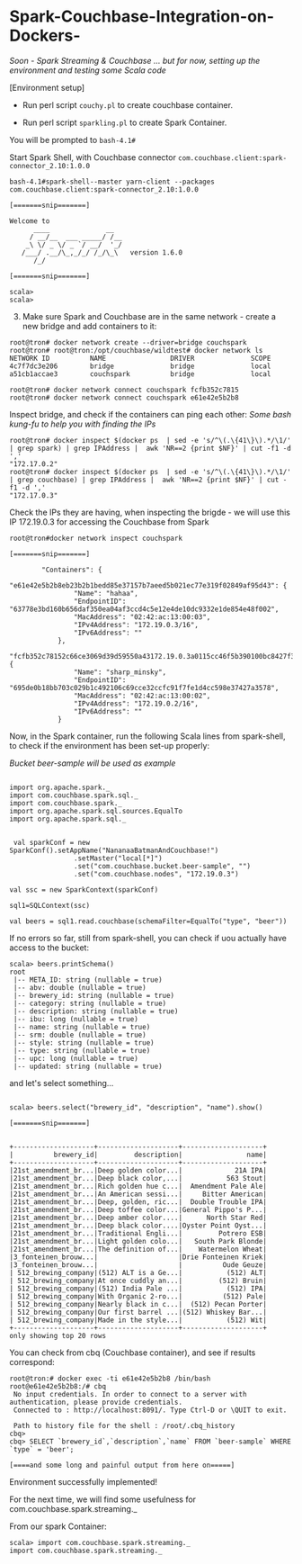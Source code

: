 # Spark-Couchbase-Integration-on-Dockers-

<i> Soon - Spark Streaming & Couchbase ... but for now, setting up the environment and testing some Scala code </i>

[Environment setup]

- Run perl script ``couchy.pl`` to create couchbase container.

- Run perl script ``sparkling.pl`` to create Spark Container.


You will be prompted to ``bash-4.1#``

Start Spark Shell, with Couchbase connector ``com.couchbase.client:spark-connector_2.10:1.0.0``

```
bash-4.1#spark-shell--master yarn-client --packages com.couchbase.client:spark-connector_2.10:1.0.0

[=======snip=======]

Welcome to
      ____              __
     / __/__  ___ _____/ /__
    _\ \/ _ \/ _ `/ __/  '_/
   /___/ .__/\_,_/_/ /_/\_\   version 1.6.0
      /_/

[=======snip=======]

scala>
scala>
```

3) Make sure Spark and Couchbase are in the same network - create a new bridge and add containers to it:
```
root@tron# docker network create --driver=bridge couchspark
root@tron# root@tron:/opt/couchbase/wildtest# docker network ls
NETWORK ID          NAME                DRIVER              SCOPE
4c7f7dc3e206        bridge              bridge              local
a51cb1accae3        couchspark          bridge              local

root@tron# docker network connect couchspark fcfb352c7815
root@tron# docker network connect couchspark e61e42e5b2b8

```

Inspect bridge, and check if the containers can ping each other:
<i> Some bash kung-fu to help you with finding the IPs </i>

```
root@tron# docker inspect $(docker ps  | sed -e 's/^\(.\{41\}\).*/\1/' | grep spark) | grep IPAddress |  awk 'NR==2 {print $NF}' | cut -f1 -d ','
"172.17.0.2"
root@tron# docker inspect $(docker ps  | sed -e 's/^\(.\{41\}\).*/\1/' | grep couchbase) | grep IPAddress |  awk 'NR==2 {print $NF}' | cut -f1 -d ','
"172.17.0.3"
```

Check the IPs they are having, when inspecting the brigde - we will use this IP 172.19.0.3 for accessing the Couchbase
from Spark
```
root@tron#docker network inspect couchspark 

[=======snip=======]

        "Containers": {
            "e61e42e5b2b8eb23b2b1bedd85e37157b7aeed5b021ec77e319f02849af95d43": {
                "Name": "hahaa",
                "EndpointID": "63778e3bd160b656daf350ea04af3ccd4c5e12e4de10dc9332e1de854e48f002",
                "MacAddress": "02:42:ac:13:00:03",
                "IPv4Address": "172.19.0.3/16",
                "IPv6Address": ""
            },
            "fcfb352c78152c66ce3069d39d59550a43172.19.0.3a0115cc46f5b390100bc8427f3ba04": {
                "Name": "sharp_minsky",
                "EndpointID": "695de0b18bb703c029b1c492106c69cce32ccfc91f7fe1d4cc598e37427a3578",
                "MacAddress": "02:42:ac:13:00:02",
                "IPv4Address": "172.19.0.2/16",
                "IPv6Address": ""
            }

```

Now, in the Spark container, run the following Scala lines from spark-shell, to check if the environment has been set-up properly:

<i> Bucket beer-sample will be used as example</i>
```

import org.apache.spark._  
import com.couchbase.spark.sql._
import com.couchbase.spark._
import org.apache.spark.sql.sources.EqualTo
import org.apache.spark.sql._


 val sparkConf = new SparkConf().setAppName("NananaaBatmanAndCouchbase!")
                .setMaster("local[*]")
                .set("com.couchbase.bucket.beer-sample", "")
                .set("com.couchbase.nodes", "172.19.0.3")

val ssc = new SparkContext(sparkConf)

sql1=SQLContext(ssc)

val beers = sql1.read.couchbase(schemaFilter=EqualTo("type", "beer"))

```

If no errors so far, still from spark-shell, you can check if uou actually have access to the bucket:
```
scala> beers.printSchema()
root
 |-- META_ID: string (nullable = true)
 |-- abv: double (nullable = true)
 |-- brewery_id: string (nullable = true)
 |-- category: string (nullable = true)
 |-- description: string (nullable = true)
 |-- ibu: long (nullable = true)
 |-- name: string (nullable = true)
 |-- srm: double (nullable = true)
 |-- style: string (nullable = true)
 |-- type: string (nullable = true)
 |-- upc: long (nullable = true)
 |-- updated: string (nullable = true)
```

and let's select something... 

```

scala> beers.select("brewery_id", "description", "name").show()

[=======snip=======]


+--------------------+--------------------+--------------------+
|          brewery_id|         description|                name|
+--------------------+--------------------+--------------------+
|21st_amendment_br...|Deep golden color...|             21A IPA|
|21st_amendment_br...|Deep black color,...|           563 Stout|
|21st_amendment_br...|Rich golden hue c...|  Amendment Pale Ale|
|21st_amendment_br...|An American sessi...|     Bitter American|
|21st_amendment_br...|Deep, golden, ric...|  Double Trouble IPA|
|21st_amendment_br...|Deep toffee color...|General Pippo's P...|
|21st_amendment_br...|Deep amber color....|      North Star Red|
|21st_amendment_br...|Deep black color....|Oyster Point Oyst...|
|21st_amendment_br...|Traditional Engli...|         Potrero ESB|
|21st_amendment_br...|Light golden colo...|   South Park Blonde|
|21st_amendment_br...|The definition of...|    Watermelon Wheat|
|3_fonteinen_brouw...|                    |Drie Fonteinen Kriek|
|3_fonteinen_brouw...|                    |          Oude Geuze|
| 512_brewing_company|(512) ALT is a Ge...|           (512) ALT|
| 512_brewing_company|At once cuddly an...|         (512) Bruin|
| 512_brewing_company|(512) India Pale ...|           (512) IPA|
| 512_brewing_company|With Organic 2-ro...|          (512) Pale|
| 512_brewing_company|Nearly black in c...|  (512) Pecan Porter|
| 512_brewing_company|Our first barrel ...|(512) Whiskey Bar...|
| 512_brewing_company|Made in the style...|           (512) Wit|
+--------------------+--------------------+--------------------+
only showing top 20 rows

```

You can check from cbq (Couchbase container), and see if results correspond:

```
root@tron:# docker exec -ti e61e42e5b2b8 /bin/bash
root@e61e42e5b2b8:/# cbq
 No input credentials. In order to connect to a server with authentication, please provide credentials.
 Connected to : http://localhost:8091/. Type Ctrl-D or \QUIT to exit.

 Path to history file for the shell : /root/.cbq_history 
cbq> 
cbq> SELECT `brewery_id`,`description`,`name` FROM `beer-sample` WHERE  `type` = 'beer'; 

[====and some long and painful output from here on=====]

```

Environment successfully implemented!

For the next time, we will find some usefulness for com.couchbase.spark.streaming._ 

From our spark Container:

```
scala> import com.couchbase.spark.streaming._
import com.couchbase.spark.streaming._
```



